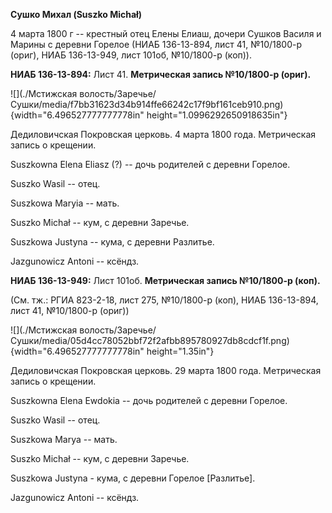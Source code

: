 **Сушко Михал (Suszko Michał)**

4 марта 1800 г -- крестный отец Елены Елиаш, дочери Сушков Василя и
Марины с деревни Горелое (НИАБ 136-13-894, лист 41, №10/1800-р (ориг),
НИАБ 136-13-949, лист 101об, №10/1800-р (коп)).

**НИАБ 136-13-894:** Лист 41. **Метрическая запись №10/1800-р (ориг).**

![](./Мстижская волость/Заречье/Сушки/media/f7bb31623d34b914ffe66242c17f9bf161ceb910.png){width="6.496527777777778in"
height="1.0996292650918635in"}

Дедиловичская Покровская церковь. 4 марта 1800 года. Метрическая запись
о крещении.

Suszkowna Elena Eliasz (?) -- дочь родителей с деревни Горелое.

Suszko Wasil -- отец.

Suszkowa Maryia -- мать.

Suszko Michał -- кум, с деревни Заречье.

Suszkowa Justyna -- кума, с деревни Разлитье.

Jazgunowicz Antoni -- ксёндз.

**НИАБ 136-13-949:** Лист 101об. **Метрическая запись №10/1800-р
(коп).**

(См. тж.: РГИА 823-2-18, лист 275, №10/1800-р (коп), НИАБ 136-13-894,
лист 41, №10/1800-р (ориг))

![](./Мстижская волость/Заречье/Сушки/media/05d4cc78052bbf72f2afbb895780927db8cdcf1f.png){width="6.496527777777778in"
height="1.35in"}

Дедиловичская Покровская церковь. 29 марта 1800 года. Метрическая запись
о крещении.

Suszkowna Elena Ewdokia -- дочь родителей с деревни Горелое.

Suszko Wasil -- отец.

Suszkowa Marya -- мать.

Suszko Michał -- кум, с деревни Заречье.

Suszkowa Justyna - кума, с деревни Горелое \[Разлитье\].

Jazgunowicz Antoni -- ксёндз.
